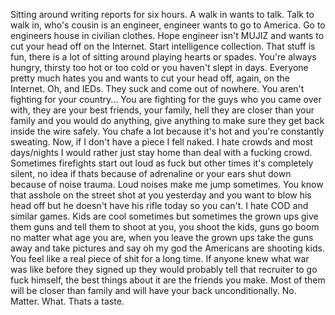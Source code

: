Sitting around writing reports for six hours. A walk in wants to talk. Talk to walk in, who's cousin is an engineer, engineer wants to go to America. Go to engineers house in civilian clothes. Hope engineer isn't MUJIZ and wants to cut your head off on the Internet. Start intelligence collection. That stuff is fun, there is a lot of sitting around playing hearts or spades. You're always hungry, thirsty too hot or too cold or you haven't slept in days. Everyone pretty much hates you and wants to cut your head off, again, on the Internet. Oh, and IEDs. They suck and come out of nowhere. You aren't fighting for your country... You are fighting for the guys who you came over with, they are your best friends, your family, hell they are closer than your family and you would do anything, give anything to make sure they get back inside the wire safely. You chafe a lot because it's hot and you're constantly sweating. Now, if I don't have a piece I fell naked. I hate crowds and most days/nights I would rather just stay home than deal with a fucking crowd. Sometimes firefights start out loud as fuck but other times it's completely silent, no idea if thats because of adrenaline or your ears shut down because of noise trauma. Loud noises make me jump sometimes. You know that asshole on the street shot at you yesterday and you want to blow his head off but he doesn't have his rifle today so you can't. I hate COD and similar games. Kids are cool sometimes but sometimes the grown ups give them guns and tell them to shoot at you, you shoot the kids, guns go boom no matter what age you are, when you leave the grown ups take the guns away and take pictures and say oh my god the Americans are shooting kids. You feel like a real piece of shit for a long time. If anyone knew what war was like before they signed up they would probably tell that recruiter to go fuck himself, the best things about it are the friends you make. Most of them will be closer than family and will have your back unconditionally. No. Matter. What. Thats a taste. 